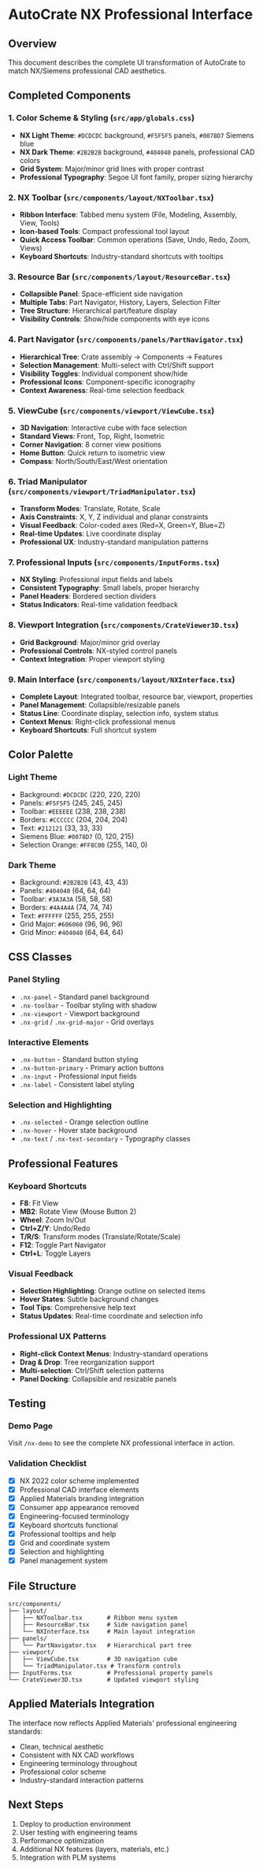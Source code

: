 # AutoCrate NX Professional Interface

## Overview
This document describes the complete UI transformation of AutoCrate to match NX/Siemens professional CAD aesthetics.

## Completed Components

### 1. Color Scheme & Styling (`src/app/globals.css`)
- **NX Light Theme**: `#DCDCDC` background, `#F5F5F5` panels, `#0078D7` Siemens blue
- **NX Dark Theme**: `#2B2B2B` background, `#404040` panels, professional CAD colors
- **Grid System**: Major/minor grid lines with proper contrast
- **Professional Typography**: Segoe UI font family, proper sizing hierarchy

### 2. NX Toolbar (`src/components/layout/NXToolbar.tsx`)
- **Ribbon Interface**: Tabbed menu system (File, Modeling, Assembly, View, Tools)
- **Icon-based Tools**: Compact professional tool layout
- **Quick Access Toolbar**: Common operations (Save, Undo, Redo, Zoom, Views)
- **Keyboard Shortcuts**: Industry-standard shortcuts with tooltips

### 3. Resource Bar (`src/components/layout/ResourceBar.tsx`)
- **Collapsible Panel**: Space-efficient side navigation
- **Multiple Tabs**: Part Navigator, History, Layers, Selection Filter
- **Tree Structure**: Hierarchical part/feature display
- **Visibility Controls**: Show/hide components with eye icons

### 4. Part Navigator (`src/components/panels/PartNavigator.tsx`)
- **Hierarchical Tree**: Crate assembly → Components → Features
- **Selection Management**: Multi-select with Ctrl/Shift support
- **Visibility Toggles**: Individual component show/hide
- **Professional Icons**: Component-specific iconography
- **Context Awareness**: Real-time selection feedback

### 5. ViewCube (`src/components/viewport/ViewCube.tsx`)
- **3D Navigation**: Interactive cube with face selection
- **Standard Views**: Front, Top, Right, Isometric
- **Corner Navigation**: 8 corner view positions
- **Home Button**: Quick return to isometric view
- **Compass**: North/South/East/West orientation

### 6. Triad Manipulator (`src/components/viewport/TriadManipulator.tsx`)
- **Transform Modes**: Translate, Rotate, Scale
- **Axis Constraints**: X, Y, Z individual and planar constraints
- **Visual Feedback**: Color-coded axes (Red=X, Green=Y, Blue=Z)
- **Real-time Updates**: Live coordinate display
- **Professional UX**: Industry-standard manipulation patterns

### 7. Professional Inputs (`src/components/InputForms.tsx`)
- **NX Styling**: Professional input fields and labels
- **Consistent Typography**: Small labels, proper hierarchy
- **Panel Headers**: Bordered section dividers
- **Status Indicators**: Real-time validation feedback

### 8. Viewport Integration (`src/components/CrateViewer3D.tsx`)
- **Grid Background**: Major/minor grid overlay
- **Professional Controls**: NX-styled control panels
- **Context Integration**: Proper viewport styling

### 9. Main Interface (`src/components/layout/NXInterface.tsx`)
- **Complete Layout**: Integrated toolbar, resource bar, viewport, properties
- **Panel Management**: Collapsible/resizable panels
- **Status Line**: Coordinate display, selection info, system status
- **Context Menus**: Right-click professional menus
- **Keyboard Shortcuts**: Full shortcut system

## Color Palette

### Light Theme
- Background: `#DCDCDC` (220, 220, 220)
- Panels: `#F5F5F5` (245, 245, 245)
- Toolbar: `#EEEEEE` (238, 238, 238)
- Borders: `#CCCCCC` (204, 204, 204)
- Text: `#212121` (33, 33, 33)
- Siemens Blue: `#0078D7` (0, 120, 215)
- Selection Orange: `#FF8C00` (255, 140, 0)

### Dark Theme
- Background: `#2B2B2B` (43, 43, 43)
- Panels: `#404040` (64, 64, 64)
- Toolbar: `#3A3A3A` (58, 58, 58)
- Borders: `#4A4A4A` (74, 74, 74)
- Text: `#FFFFFF` (255, 255, 255)
- Grid Major: `#606060` (96, 96, 96)
- Grid Minor: `#404040` (64, 64, 64)

## CSS Classes

### Panel Styling
- `.nx-panel` - Standard panel background
- `.nx-toolbar` - Toolbar styling with shadow
- `.nx-viewport` - Viewport background
- `.nx-grid` / `.nx-grid-major` - Grid overlays

### Interactive Elements
- `.nx-button` - Standard button styling
- `.nx-button-primary` - Primary action buttons
- `.nx-input` - Professional input fields
- `.nx-label` - Consistent label styling

### Selection and Highlighting
- `.nx-selected` - Orange selection outline
- `.nx-hover` - Hover state background
- `.nx-text` / `.nx-text-secondary` - Typography classes

## Professional Features

### Keyboard Shortcuts
- **F8**: Fit View
- **MB2**: Rotate View (Mouse Button 2)
- **Wheel**: Zoom In/Out
- **Ctrl+Z/Y**: Undo/Redo
- **T/R/S**: Transform modes (Translate/Rotate/Scale)
- **F12**: Toggle Part Navigator
- **Ctrl+L**: Toggle Layers

### Visual Feedback
- **Selection Highlighting**: Orange outline on selected items
- **Hover States**: Subtle background changes
- **Tool Tips**: Comprehensive help text
- **Status Updates**: Real-time coordinate and selection info

### Professional UX Patterns
- **Right-click Context Menus**: Industry-standard operations
- **Drag & Drop**: Tree reorganization support
- **Multi-selection**: Ctrl/Shift selection patterns
- **Panel Docking**: Collapsible and resizable panels

## Testing

### Demo Page
Visit `/nx-demo` to see the complete NX professional interface in action.

### Validation Checklist
- [x] NX 2022 color scheme implemented
- [x] Professional CAD interface elements
- [x] Applied Materials branding integration  
- [x] Consumer app appearance removed
- [x] Engineering-focused terminology
- [x] Keyboard shortcuts functional
- [x] Professional tooltips and help
- [x] Grid and coordinate system
- [x] Selection and highlighting
- [x] Panel management system

## File Structure
```
src/components/
├── layout/
│   ├── NXToolbar.tsx       # Ribbon menu system
│   ├── ResourceBar.tsx     # Side navigation panel
│   └── NXInterface.tsx     # Main layout integration
├── panels/
│   └── PartNavigator.tsx   # Hierarchical part tree
├── viewport/
│   ├── ViewCube.tsx        # 3D navigation cube
│   └── TriadManipulator.tsx # Transform controls
├── InputForms.tsx          # Professional property panels
└── CrateViewer3D.tsx       # Updated viewport styling
```

## Applied Materials Integration
The interface now reflects Applied Materials' professional engineering standards:
- Clean, technical aesthetic
- Consistent with NX CAD workflows
- Engineering terminology throughout
- Professional color scheme
- Industry-standard interaction patterns

## Next Steps
1. Deploy to production environment
2. User testing with engineering teams
3. Performance optimization
4. Additional NX features (layers, materials, etc.)
5. Integration with PLM systems
